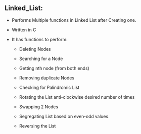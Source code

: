 ## Linked_List: 

- Performs Multiple functions in Linked List after Creating one.
- Written in C
- It has functions to perform:
     
     - Deleting Nodes
     
     - Searching for a Node
     
     - Getting nth node (from both ends)
     
     - Removing duplicate Nodes
     
     - Checking for Palindromic List
     
     - Rotating the List anti-clockwise desired number of times
     
     - Swapping 2 Nodes
     
     - Segregating List based on even-odd values
     
     - Reversing the List
     


